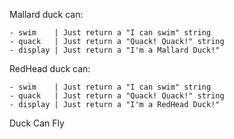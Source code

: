 
Mallard duck can:

    - swim    | Just return a "I can swim" string  
    - quack   | Just return a "Quack! Quack!" string 
    - display | Just return a "I'm a Mallard Duck!"

RedHead duck can:

    - swim    | Just return a "I can swim" string  
    - quack   | Just return a "Quack! Quack!" string 
    - display | Just return a "I'm a RedHead Duck!"
    
Duck Can Fly 
     
     
     
     
     